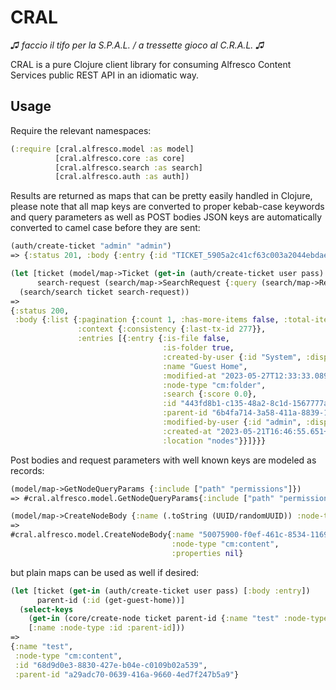 # CRAL
*♫ faccio il tifo per la S.P.A.L. / a tressette gioco al C.R.A.L. ♫*

CRAL is a pure Clojure client library for consuming Alfresco Content Services public REST API in an idiomatic way.
## Usage
Require the relevant namespaces:
```clojure
(:require [cral.alfresco.model :as model]
          [cral.alfresco.core :as core]
          [cral.alfresco.search :as search]
          [cral.alfresco.auth :as auth])
```
Results are returned as maps that can be pretty easily handled in Clojure, please note that all map keys are converted to proper kebab-case keywords and query parameters as well as POST bodies JSON keys are automatically converted to camel case before they are sent: 
```clojure
(auth/create-ticket "admin" "admin")
=> {:status 201, :body {:entry {:id "TICKET_5905a2c41cf63c003a2044ebdae69aa48691fdc8", :user-id "admin"}}}

(let [ticket (model/map->Ticket (get-in (auth/create-ticket user pass) [:body :entry]))
      search-request (search/map->SearchRequest {:query (search/map->RequestQuery {:query "PATH:'app:company_home/app:guest_home'"})})]
  (search/search ticket search-request))
=>
{:status 200,
 :body {:list {:pagination {:count 1, :has-more-items false, :total-items 1, :skip-count 0, :max-items 100},
               :context {:consistency {:last-tx-id 277}},
               :entries [{:entry {:is-file false,
                                  :is-folder true,
                                  :created-by-user {:id "System", :display-name "System"},
                                  :name "Guest Home",
                                  :modified-at "2023-05-27T12:33:33.089+0000",
                                  :node-type "cm:folder",
                                  :search {:score 0.0},
                                  :id "443fd8b1-c135-48a2-8c1d-1567777aaa19",
                                  :parent-id "6b4fa714-3a58-411a-8839-179f8e01f728",
                                  :modified-by-user {:id "admin", :display-name "Administrator"},
                                  :created-at "2023-05-21T16:46:55.651+0000",
                                  :location "nodes"}}]}}}
```
Post bodies and request parameters with well known keys are modeled as records:
```clojure
(model/map->GetNodeQueryParams {:include ["path" "permissions"]})
=> #cral.alfresco.model.GetNodeQueryParams{:include ["path" "permissions"], :relative-path nil, :fields nil}

(model/map->CreateNodeBody {:name (.toString (UUID/randomUUID)) :node-type "cm:content"})
=>
#cral.alfresco.model.CreateNodeBody{:name "50075900-f0ef-461c-8534-116945f29b58",
                                    :node-type "cm:content",
                                    :properties nil}
```
but plain maps can be used as well if desired:
```clojure
(let [ticket (get-in (auth/create-ticket user pass) [:body :entry])
      parent-id (:id (get-guest-home))]
  (select-keys
    (get-in (core/create-node ticket parent-id {:name "test" :node-type "cm:content"}) [:body :entry])
    [:name :node-type :id :parent-id]))
=>
{:name "test",
 :node-type "cm:content",
 :id "68d9d0e3-8830-427e-b04e-c0109b02a539",
 :parent-id "a29adc70-0639-416a-9660-4ed7f247b5a9"}
```